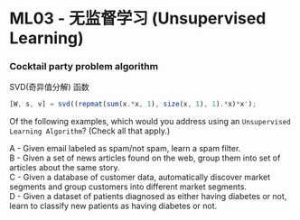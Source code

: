 # ML03 - 无监督学习 (Unsupervised Learning)

### Cocktail party problem algorithm
SVD(奇异值分解) 函数

```Octave
[W, s, v] = svd((repmat(sum(x.*x, 1), size(x, 1), 1).*x)*x');
```

Of the following examples, which would you address using an `Unsupervised Learning Algorithm`? (Check all that apply.)

A - Given email labeled as spam/not spam, learn a spam filter.  
B - Given a set of news articles found on the web, group them into set of articles about the same story.  
C - Given a database of customer data, automatically discover market segments and group customers into different market segments.  
D - Given a dataset of patients diagnosed as either having diabetes or not, learn to classify new patients as having diabetes or not.